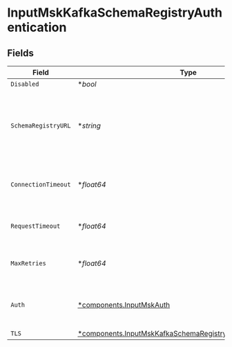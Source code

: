 # InputMskKafkaSchemaRegistryAuthentication


## Fields

| Field                                                                                                                                       | Type                                                                                                                                        | Required                                                                                                                                    | Description                                                                                                                                 |
| ------------------------------------------------------------------------------------------------------------------------------------------- | ------------------------------------------------------------------------------------------------------------------------------------------- | ------------------------------------------------------------------------------------------------------------------------------------------- | ------------------------------------------------------------------------------------------------------------------------------------------- |
| `Disabled`                                                                                                                                  | **bool*                                                                                                                                     | :heavy_minus_sign:                                                                                                                          | N/A                                                                                                                                         |
| `SchemaRegistryURL`                                                                                                                         | **string*                                                                                                                                   | :heavy_minus_sign:                                                                                                                          | URL for accessing the Confluent Schema Registry. Example: http://localhost:8081. To connect over TLS, use https instead of http.            |
| `ConnectionTimeout`                                                                                                                         | **float64*                                                                                                                                  | :heavy_minus_sign:                                                                                                                          | Maximum time to wait for a Schema Registry connection to complete successfully                                                              |
| `RequestTimeout`                                                                                                                            | **float64*                                                                                                                                  | :heavy_minus_sign:                                                                                                                          | Maximum time to wait for the Schema Registry to respond to a request                                                                        |
| `MaxRetries`                                                                                                                                | **float64*                                                                                                                                  | :heavy_minus_sign:                                                                                                                          | Maximum number of times to try fetching schemas from the Schema Registry                                                                    |
| `Auth`                                                                                                                                      | [*components.InputMskAuth](../../models/components/inputmskauth.md)                                                                         | :heavy_minus_sign:                                                                                                                          | Credentials to use when authenticating with the schema registry using basic HTTP authentication                                             |
| `TLS`                                                                                                                                       | [*components.InputMskKafkaSchemaRegistryTLSSettingsClientSide](../../models/components/inputmskkafkaschemaregistrytlssettingsclientside.md) | :heavy_minus_sign:                                                                                                                          | N/A                                                                                                                                         |